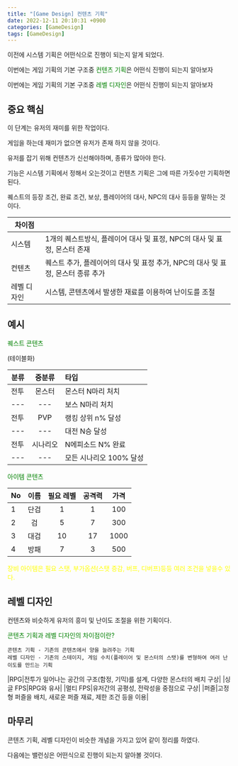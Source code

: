```yaml
---
title: "[Game Design] 컨텐츠 기획"
date: 2022-12-11 20:10:31 +0900
categories: [GameDesign]
tags: [GameDesign]
---
```


이전에 시스템 기획은 어떤식으로 진행이 되는지 알게 되었다.


이번에는 게임 기획의 기본 구조중 <font style="color:green">컨텐츠 기획</font>은 어떤식 진행이 되는지 알아보자

이번에는 게임 기획의 기본 구조중 <font style="color:green">레벨 디자인</font>은 어떤식 진행이 되는지 알아보자

## 중요 핵심

이 단계는 유저의 재미를 위한 작업이다.

게임을 하는데 재미가 없으면 유저가 존재 하지 않을 것이다.

유저를 잡기 위해 컨텐츠가 신선해야하며, 종류가 많아야 한다.

기능은 시스템 기획에서 정해서 오는것이고 컨텐츠 기획은 그에 따른 가짓수만 기획하면 된다.

퀘스트의 등장 조건, 완료 조건, 보상, 플레이어의 대사, NPC의 대사 등등을 말하는 것이다.

|차이점||
|---|--|
|시스템|1개의 퀘스트방식, 플레이어 대사 및 표정, NPC의 대사 및 표정, 몬스터 존재|
|컨텐츠|퀘스트 추가, 플레이어의 대사 및 표정 추가, NPC의 대사 및 표정, 몬스터 종류 추가|
|레벨 디자인|시스템, 콘텐츠에서 발생한 재료를 이용하여 난이도를 조절|

## 예시

<font style="color:green">퀘스트 콘텐츠</font>

(테이블화)

|분류|중분류|타입|
|---|:------:|:------|
|전투|몬스터|몬스터 N마리 처치|
|---|---|보스 N마리 처치|
|전투|PVP|랭킹 상위 n% 달성|
|---|---|대전 N승 달성|
|전투|시나리오|N에피소드 N% 완료|
|---|---|모든 시나리오 100% 달성|





<font style="color:green">아이템 콘텐츠</font>

|No|이름|필요 레벨|공격력|가격|
|--|:--:|:--:|:--:|:--:|
|1|단검|1|1|100|
|2|검|5|7|300|
|3|대검|10|17|1000|
|4|방패|7|3|500|

<font style="color:yellow">장비 아이템은 필요 스탯, 부가옵션(스탯 증감, 버프, 디버프)등등 여러 조건을 넣을수 있다.</font>


## 레벨 디자인

컨텐츠와 비슷하게  유저의 흥미 및 난이도 조절을 위한 기획이다.

<font style="color:green">콘텐츠 기획과 레벨 디자인의 차이점이란?</font>

    콘텐츠 기획 - 기존의 콘텐츠에서 양을 늘려주는 기획
    레벨 디자인 - 기존의 스테이지, 게임 수치(플레이어 및 몬스터의 스탯)를 변형하여 여러 난이도를 만드는 기획


|RPG|전투가 일어나는 공간의 구조(함정, 기믹)를 설계, 다양한 몬스터의 배치 구상|
|싱글 FPS|RPG와 유사|
|멀티 FPS|유저간의 공평성, 전략성을 중점으로 구상|
|퍼즐|고정형 퍼즐을 배치, 새로운 퍼즐 재료, 제한 조건 등을 이용|


## 마무리

콘텐츠 기획, 레벨 디자인이 비슷한 개념을 가지고 있어 같이 정리를 하였다.

다음에는 밸런싱은 어떤식으로 진행이 되는지 알아볼 것이다.



